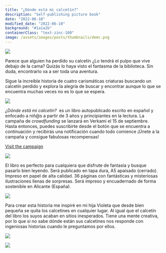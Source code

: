 ```yaml
---
title: "¿Dónde está mi calcetín?"
description: "Self-publishing picture book"
date: "2022-06-10"
modified_date: "2022-06-10"
background: "#1a1a2b"
containerClass: "text-zinc-100"
image: /assets/images/posts/thumbnails/demc.png
---
```


![](/assets/images/posts/donde_esta_mi_calcetin/demc001.png)

Parece que alguien ha perdido su calcetín ¿Lo tendrá el pulpo que vive debajo de la cama? Quizás lo haya visto el fantasma de la biblioteca. Sin duda, encontrarlo va a ser toda una aventura.

Sigue la increíble historia de cuatro carismáticas criaturas buscando un calcetín perdido y explora la alegría de buscar y encontrar aunque lo que se encuentra muchas veces no es lo que se espera.

![](/assets/images/posts/donde_esta_mi_calcetin/demc002.png)

*¿Dónde está mi calcetín?* &nbsp;es un libro autopublicado escrito en español y enfocado a niñ@s a partir de 3 años y principiantes en la lectura. La campaña de *crowdfunding* se lanzará en Verkami el 15 de septiembre. Hasta entonces, puedes suscribirte desde el botón que se encuentra a continuación y recibirás una notificación cuando todo comience ¡Únete a la campaña y consigue fabulosas recompensas! <div className="flex justify-center"><a target="_blank" className="text-xl md:text-2xl px-8 py-5 m-8 rounded-md inline-block text-zinc-100 transition ease-in-out hover:scale-110 duration-200 cursor-pointer bg-indigo-800 hover:bg-indigo-500 hover:no-underline no-underline font-normal" href="https://www.verkami.com/projects/33313-donde-esta-mi-calcetin">Visit the campaign</a></div>

![](/assets/images/posts/donde_esta_mi_calcetin/demc003.png)

El libro es perfecto para cualquiera que disfrute de fantasía y busque pasarlo bien leyendo. Será publicado en tapa dura, A5 apaisado (cerrado). Impreso en papel de alta calidad. 36 páginas con fantásticas y misteriosas ilustraciones llenas de sorpresas. Será impreso y encuadernado de forma sostenible en Alicante (España).



![](/assets/images/posts/donde_esta_mi_calcetin/demc004.png)

Para crear esta historia me inspiré en mi hija Violeta que desde bien pequeña se quita los calcetines en cualquier lugar. Al igual que el calcetín del libro los suyos acaban en sitios inesperados. Tiene una mente creativa, por lo que si no sabe dónde están sus calcetines nos responde con ingeniosas historias cuando le preguntamos por ellos.

![](/assets/images/posts/donde_esta_mi_calcetin/demc005.png)

![](/assets/images/posts/donde_esta_mi_calcetin/demc006.png)
